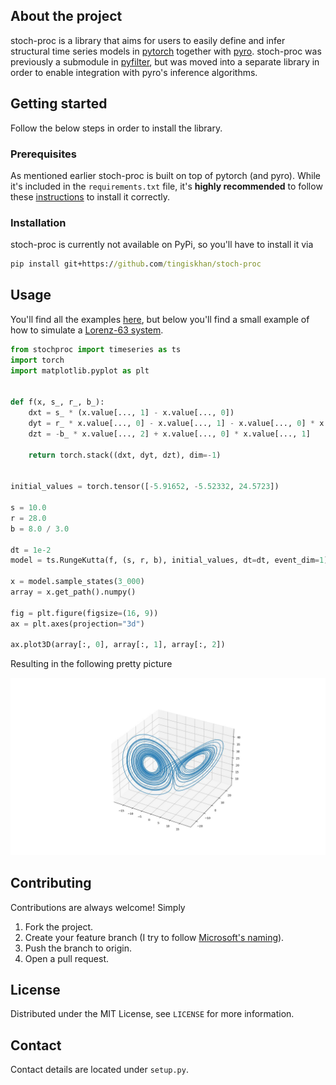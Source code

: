 ## About the project

stoch-proc is a library that aims for users to easily define and infer structural time series models in 
[pytorch](https://pytorch.org/) together with [pyro](http://pyro.ai/). stoch-proc was previously a submodule in 
[pyfilter](https://github.com/tingiskhan/pyfilter), but was moved into a separate library in order to enable integration
with pyro's inference algorithms.

## Getting started

Follow the below steps in order to install the library.

### Prerequisites
As mentioned earlier stoch-proc is built on top of pytorch (and pyro). While it's included in the `requirements.txt` 
file, it's **highly recommended** to follow these [instructions](https://pytorch.org/get-started/locally/) to install it 
correctly.

### Installation

stoch-proc is currently not available on PyPi, so you'll have to install it via
```cmd
pip install git+https://github.com/tingiskhan/stoch-proc
```

## Usage

You'll find all the examples [here](./examples), but below you'll find a small example of how to simulate a 
[Lorenz-63 system](https://en.wikipedia.org/wiki/Lorenz_system).

```python
from stochproc import timeseries as ts
import torch
import matplotlib.pyplot as plt


def f(x, s_, r_, b_):
    dxt = s_ * (x.value[..., 1] - x.value[..., 0])
    dyt = r_ * x.value[..., 0] - x.value[..., 1] - x.value[..., 0] * x.value[..., 2]
    dzt = -b_ * x.value[..., 2] + x.value[..., 0] * x.value[..., 1]

    return torch.stack((dxt, dyt, dzt), dim=-1)


initial_values = torch.tensor([-5.91652, -5.52332, 24.5723])

s = 10.0
r = 28.0
b = 8.0 / 3.0

dt = 1e-2
model = ts.RungeKutta(f, (s, r, b), initial_values, dt=dt, event_dim=1)

x = model.sample_states(3_000)
array = x.get_path().numpy()

fig = plt.figure(figsize=(16, 9))
ax = plt.axes(projection="3d")

ax.plot3D(array[:, 0], array[:, 1], array[:, 2])
```

Resulting in the following pretty picture

![alt text](./static/lorenz.jpg?raw=true)


## Contributing

Contributions are always welcome! Simply
1. Fork the project.
2. Create your feature branch (I try to follow [Microsoft's naming](https://docs.microsoft.com/en-us/azure/devops/repos/git/git-branching-guidance?view=azure-devops)).
3. Push the branch to origin.
4. Open a pull request.

## License
Distributed under the MIT License, see `LICENSE` for more information.

## Contact
Contact details are located under `setup.py`.